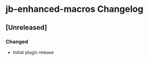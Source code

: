 <!-- Keep a Changelog guide -> https://keepachangelog.com -->

# jb-enhanced-macros Changelog

## [Unreleased]

### Changed

- Initial plugin release
